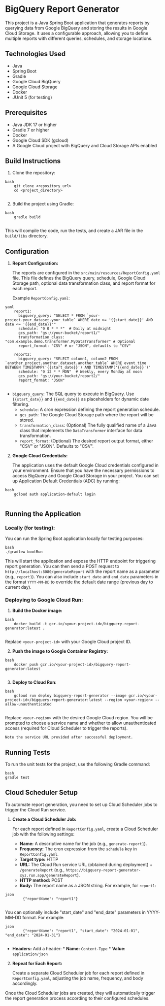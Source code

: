 # BigQuery Report Generator

This project is a Java Spring Boot application that generates reports by querying data from Google BigQuery and storing the results in Google Cloud Storage. It uses a configurable approach, allowing you to define multiple reports with different queries, schedules, and storage locations.

## Technologies Used

*   Java
*   Spring Boot
*   Gradle
*   Google Cloud BigQuery
*   Google Cloud Storage
*   Docker
*   JUnit 5 (for testing)

## Prerequisites

*   Java JDK 17 or higher
*   Gradle 7 or higher
*   Docker
*   Google Cloud SDK (gcloud)
*   A Google Cloud project with BigQuery and Cloud Storage APIs enabled

## Build Instructions

1.  Clone the repository:
```
bash
    git clone <repository_url>
    cd <project_directory>
    
```
2.  Build the project using Gradle:
```
bash
    gradle build
    
```
This will compile the code, run the tests, and create a JAR file in the `build/libs` directory.

## Configuration

1.  **Report Configuration:**

    The reports are configured in the `src/main/resources/ReportConfig.yaml` file. This file defines the BigQuery query, schedule, Google Cloud Storage path, optional data transformation class, and report format for each report.

    Example `ReportConfig.yaml`:
```
yaml
    report1:
      bigquery_query: "SELECT * FROM `your-project.your_dataset.your_table` WHERE date >= '{{start_date}}' AND date <= '{{end_date}}'"
      schedule: "0 0 * * *"  # Daily at midnight
      gcs_path: "gs://your-bucket/report1/"
      transformation_class: "com.example.demo.transformer.MyDataTransformer" # Optional
      report_format: "CSV" # or "JSON", defaults to "CSV"

    report2:
      bigquery_query: "SELECT column1, column2 FROM `another_project.another_dataset.another_table` WHERE event_time BETWEEN TIMESTAMP('{{start_date}}') AND TIMESTAMP('{{end_date}}')"
      schedule: "0 12 * * MON"  # Weekly, every Monday at noon
      gcs_path: "gs://your-bucket/report2/"
      report_format: "JSON"
    
```
*   `bigquery_query`: The SQL query to execute in BigQuery. Use `{{start_date}}` and `{{end_date}}` as placeholders for dynamic date filtering.
    *   `schedule`: A cron expression defining the report generation schedule.
    *   `gcs_path`: The Google Cloud Storage path where the report will be stored.
    *   `transformation_class`: (Optional) The fully qualified name of a Java class that implements the `DataTransformer` interface for data transformation.
    *   `report_format`: (Optional) The desired report output format, either "CSV" or "JSON". Defaults to "CSV".

2.  **Google Cloud Credentials:**

    The application uses the default Google Cloud credentials configured in your environment. Ensure that you have the necessary permissions to access BigQuery and Google Cloud Storage in your project. You can set up Application Default Credentials (ADC) by running:
```
bash
    gcloud auth application-default login
    
```
## Running the Application

### Locally (for testing):

You can run the Spring Boot application locally for testing purposes:
```
bash
./gradlew bootRun
```
This will start the application and expose the HTTP endpoint for triggering report generation. You can then send a POST request to `http://localhost:8080/generateReport` with the report name as a parameter (e.g., `report1`).  You can also include `start_date` and `end_date` parameters in the format `YYYY-MM-DD` to override the default date range (previous day to current day).

### Deploying to Google Cloud Run:

1.  **Build the Docker image:**
```
bash
    docker build -t gcr.io/<your-project-id>/bigquery-report-generator:latest .
    
```
Replace `<your-project-id>` with your Google Cloud project ID.

2.  **Push the image to Google Container Registry:**
```
bash
    docker push gcr.io/<your-project-id>/bigquery-report-generator:latest
    
```
3.  **Deploy to Cloud Run:**
```
bash
    gcloud run deploy bigquery-report-generator --image gcr.io/<your-project-id>/bigquery-report-generator:latest --region <your-region> --allow-unauthenticated
    
```
Replace `<your-region>` with the desired Google Cloud region. You will be prompted to choose a service name and whether to allow unauthenticated access (required for Cloud Scheduler to trigger the reports).

    Note the service URL provided after successful deployment.

## Running Tests

To run the unit tests for the project, use the following Gradle command:
```
bash
gradle test
```
## Cloud Scheduler Setup

To automate report generation, you need to set up Cloud Scheduler jobs to trigger the Cloud Run service.

1.  **Create a Cloud Scheduler Job:**

    For each report defined in `ReportConfig.yaml`, create a Cloud Scheduler job with the following settings:

    *   **Name:** A descriptive name for the job (e.g., `generate-report1`).
    *   **Frequency:** The cron expression from the `schedule` key in `ReportConfig.yaml`.
    *   **Target type:** HTTP
    *   **URL:** The Cloud Run service URL (obtained during deployment) + `/generateReport` (e.g., `https://bigquery-report-generator-xyz.run.app/generateReport`).
    *   **HTTP method:** POST
    *   **Body:**  The report name as a JSON string. For example, for `report1`:
```
json
        {"reportName": "report1"}
        
```
You can optionally include "start_date" and "end_date" parameters in YYYY-MM-DD format. For example:
```
json
        {"reportName": "report1", "start_date": "2024-01-01", "end_date": "2024-01-31"}
        
```
*   **Headers:** Add a header:
        *   **Name:** `Content-Type`
        *   **Value:** `application/json`

2.  **Repeat for Each Report:**

    Create a separate Cloud Scheduler job for each report defined in `ReportConfig.yaml`, adjusting the job name, frequency, and body accordingly.

Once the Cloud Scheduler jobs are created, they will automatically trigger the report generation process according to their configured schedules.